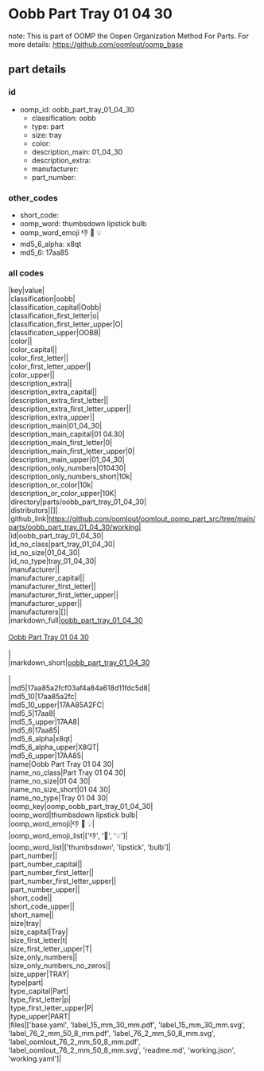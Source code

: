 # Oobb Part Tray 01 04 30  

note: This is part of OOMP the Oopen Organization Method For Parts. For more details: https://github.com/oomlout/oomp_base

##  part details





### id
* oomp_id: oobb_part_tray_01_04_30
  * classification: oobb
  * type: part
  * size: tray
  * color: 
  * description_main: 01_04_30
  * description_extra: 
  * manufacturer: 
  * part_number: 

### other_codes
* short_code: 
* oomp_word: thumbsdown lipstick bulb
* oomp_word_emoji :thumbsdown: :lipstick: :bulb:
* md5_6_alpha: x8qt
* md5_6: 17aa85

### all codes 
|key|value|  
|classification|oobb|  
|classification_capital|Oobb|  
|classification_first_letter|o|  
|classification_first_letter_upper|O|  
|classification_upper|OOBB|  
|color||  
|color_capital||  
|color_first_letter||  
|color_first_letter_upper||  
|color_upper||  
|description_extra||  
|description_extra_capital||  
|description_extra_first_letter||  
|description_extra_first_letter_upper||  
|description_extra_upper||  
|description_main|01_04_30|  
|description_main_capital|01 04.30|  
|description_main_first_letter|0|  
|description_main_first_letter_upper|0|  
|description_main_upper|01_04_30|  
|description_only_numbers|010430|  
|description_only_numbers_short|10k|  
|description_or_color|10k|  
|description_or_color_upper|10K|  
|directory|parts/oobb_part_tray_01_04_30|  
|distributors|[]|  
|github_link|https://github.com/oomlout/oomlout_oomp_part_src/tree/main/parts/oobb_part_tray_01_04_30/working|  
|id|oobb_part_tray_01_04_30|  
|id_no_class|part_tray_01_04_30|  
|id_no_size|01_04_30|  
|id_no_type|tray_01_04_30|  
|manufacturer||  
|manufacturer_capital||  
|manufacturer_first_letter||  
|manufacturer_first_letter_upper||  
|manufacturer_upper||  
|manufacturers|[]|  
|markdown_full|[oobb_part_tray_01_04_30](https://github.com/oomlout/oomlout_oomp_part_src/tree/main/parts/oobb_part_tray_01_04_30/working)<br>[](https://github.com/oomlout/oomlout_oomp_part_src/tree/main/parts/oobb_part_tray_01_04_30/working)<br>[Oobb Part Tray 01 04 30](https://github.com/oomlout/oomlout_oomp_part_src/tree/main/parts/oobb_part_tray_01_04_30/working)<br><br>|  
|markdown_short|[oobb_part_tray_01_04_30](https://github.com/oomlout/oomlout_oomp_part_src/tree/main/parts/oobb_part_tray_01_04_30/working)<br><br>|  
|md5|17aa85a2fcf03af4a84a618d11fdc5d8|  
|md5_10|17aa85a2fc|  
|md5_10_upper|17AA85A2FC|  
|md5_5|17aa8|  
|md5_5_upper|17AA8|  
|md5_6|17aa85|  
|md5_6_alpha|x8qt|  
|md5_6_alpha_upper|X8QT|  
|md5_6_upper|17AA85|  
|name|Oobb Part Tray 01 04 30|  
|name_no_class|Part Tray 01 04 30|  
|name_no_size|01 04 30|  
|name_no_size_short|01 04 30|  
|name_no_type|Tray 01 04 30|  
|oomp_key|oomp_oobb_part_tray_01_04_30|  
|oomp_word|thumbsdown lipstick bulb|  
|oomp_word_emoji|:thumbsdown: :lipstick: :bulb:|  
|oomp_word_emoji_list|[':thumbsdown:', ':lipstick:', ':bulb:']|  
|oomp_word_list|['thumbsdown', 'lipstick', 'bulb']|  
|part_number||  
|part_number_capital||  
|part_number_first_letter||  
|part_number_first_letter_upper||  
|part_number_upper||  
|short_code||  
|short_code_upper||  
|short_name||  
|size|tray|  
|size_capital|Tray|  
|size_first_letter|t|  
|size_first_letter_upper|T|  
|size_only_numbers||  
|size_only_numbers_no_zeros||  
|size_upper|TRAY|  
|type|part|  
|type_capital|Part|  
|type_first_letter|p|  
|type_first_letter_upper|P|  
|type_upper|PART|  
|files|['base.yaml', 'label_15_mm_30_mm.pdf', 'label_15_mm_30_mm.svg', 'label_76_2_mm_50_8_mm.pdf', 'label_76_2_mm_50_8_mm.svg', 'label_oomlout_76_2_mm_50_8_mm.pdf', 'label_oomlout_76_2_mm_50_8_mm.svg', 'readme.md', 'working.json', 'working.yaml']|  
